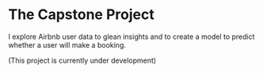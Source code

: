# The Capstone Project

I explore Airbnb user data to glean insights and to create a model to predict whether a user will make a booking. 

(This project is currently under development)
